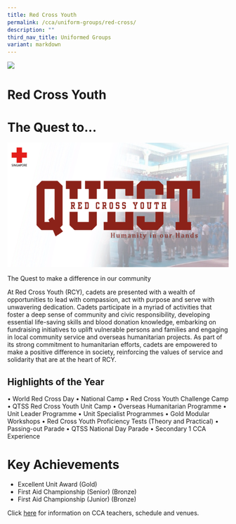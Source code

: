```yaml
---
title: Red Cross Youth
permalink: /cca/uniform-groups/red-cross/
description: ""
third_nav_title: Uniformed Groups
variant: markdown
---
```

![](/images/CCA/EUA-Award-Gold-e1515400451212.jpg)

Red Cross Youth
===============

# The Quest to...

![](/images/Picture1dc.png)

The Quest to make a difference in our community

At Red Cross Youth (RCY), cadets are presented with a wealth of opportunities to lead with compassion, act with purpose and serve with unwavering dedication. Cadets participate in a myriad of activities that foster a deep sense of community and civic responsibility, developing essential life-saving skills and blood donation knowledge, embarking on fundraising initiatives to uplift vulnerable persons and families and engaging in local community service and overseas humanitarian projects. As part of its strong commitment to humanitarian efforts, cadets are empowered to make a positive difference in society, reinforcing the values of service and solidarity that are at the heart of RCY.


**Highlights of the Year**
----------

• World Red Cross Day
• National Camp
• Red Cross Youth Challenge Camp
• QTSS Red Cross Youth Unit Camp
• Overseas Humanitarian Programme
• Unit Leader Programme
• Unit Specialist Programmes
• Gold Modular Workshops
• Red Cross Youth Proficiency Tests (Theory
and Practical)
• Passing-out Parade
• QTSS National Day Parade
• Secondary 1 CCA Experience


# **Key Achievements** 
 
* Excellent Unit Award (Gold)
* First Aid Championship (Senior) (Bronze)
* First Aid Championship (Junior) (Bronze)


Click [here](https://www.queenstownsec.moe.edu.sg/cca-scheduled-venues/) for information on CCA teachers, schedule and venues.

